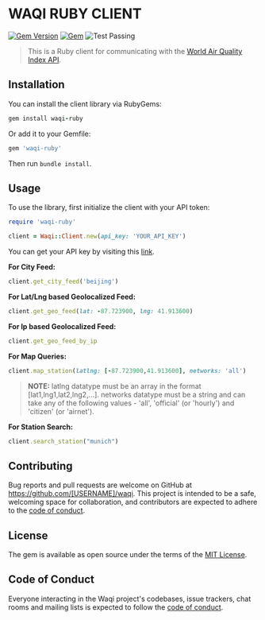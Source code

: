 # WAQI RUBY CLIENT

[![Gem Version](https://img.shields.io/gem/v/waqi-ruby.svg)](https://rubygems.org/gems/waqi-ruby)
[![Gem](https://img.shields.io/gem/dt/waqi-ruby)](https://rubygems.org/gems/waqi-ruby/)
![Test Passing](https://github.com/waqi-dev-community/waqi-ruby-client/actions/workflows/main.yml/badge.svg)

> This is a Ruby client for communicating with the [World Air Quality Index API](https://aqicn.org/json-api/doc).

## Installation

You can install the client library via RubyGems:

```ruby
gem install waqi-ruby
```

Or add it to your Gemfile:

```ruby
gem 'waqi-ruby'
```

Then run `bundle install`.

## Usage

To use the library, first initialize the client with your API token:
```ruby
require 'waqi-ruby'

client = Waqi::Client.new(api_key: 'YOUR_API_KEY')
```

You can get your API key by visiting this [link](https://aqicn.org/api/).

**For City Feed:**
```ruby
client.get_city_feed('beijing')
```

**For Lat/Lng based Geolocalized Feed:**
```ruby
client.get_geo_feed(lat: -87.723900, lng: 41.913600)
```

**For Ip based Geolocalized Feed:**
```ruby
client.get_geo_feed_by_ip
```

**For Map Queries:**
```ruby
client.map_station(latlng: [-87.723900,41.913600], networks: 'all')
```

> **NOTE:**
> latlng datatype must be an array in the format [lat1,lng1,lat2,lng2,...].
> networks datatype must be a string and can take any of the following values - 'all', 'official' (or 'hourly') and 'citizen' (or 'airnet').

**For Station Search:**
```ruby
client.search_station("munich")
```

## Contributing

Bug reports and pull requests are welcome on GitHub at https://github.com/[USERNAME]/waqi. This project is intended to be a safe, welcoming space for collaboration, and contributors are expected to adhere to the [code of conduct](https://github.com/waqi-dev-community/waqi-ruby-client/blob/main/CODE_OF_CONDUCT.md).

## License

The gem is available as open source under the terms of the [MIT License](https://opensource.org/licenses/MIT).

## Code of Conduct

Everyone interacting in the Waqi project's codebases, issue trackers, chat rooms and mailing lists is expected to follow the [code of conduct](https://github.com/waqi-dev-community/waqi-ruby-client/blob/main/CODE_OF_CONDUCT.md).
